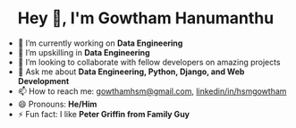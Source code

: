 <h1 align="center">Hey 👋, I'm Gowtham Hanumanthu</h1>



- 🔭 I’m currently working on **Data Engineering**
- 🌱 I’m upskilling in **Data Engineering**
- 👯 I’m looking to collaborate with fellow developers on amazing projects
- 💬 Ask me about **Data Engineering, Python, Django, and Web Development**
- 📫 How to reach me: <a href="mailto:gowthamhsm@gmail.com" target="blank"> gowthamhsm@gmail.com</a>, <a target="blank" href="https://www.linkedin.com/in/hsmgowtham"  > linkedin/in/hsmgowtham</a> 
- 😄 Pronouns: **He/Him**
- ⚡ Fun fact: I like **Peter Griffin from Family Guy**
